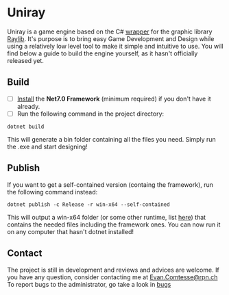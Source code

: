 # Uniray


Uniray is a game engine based on the C# [wrapper](https://github.com/ChrisDill/Raylib-cs) for the graphic library [Raylib](https://www.raylib.com/). 
It's purpose is to bring easy Game Development and Design while using a relatively low level tool to make it simple and intuitive to use. You will
find below a guide to build the engine yourself, as it hasn't officially released yet.

## Build

- [ ] [Install](https://dotnet.microsoft.com/en-us/download/dotnet/7.0) the **Net7.0 Framework** (minimum required) if you don't have it already.
- [ ] Run the following command in the project directory:

```
dotnet build
```

This will generate a bin folder containing all the files you need. Simply run the .exe and start designing!

## Publish 

If you want to get a self-contained version (containg the framework), run the following command instead:

```
dotnet publish -c Release -r win-x64 --self-contained
```

This will output a win-x64 folder (or some other runtime, list [here](https://learn.microsoft.com/en-us/dotnet/core/rid-catalog#known-rids)) that 
contains the needed files including the framework ones. You can now run it on any computer that hasn't dotnet installed!

## Contact

The project is still in development and reviews and advices are welcome. If you have any question, consider contacting me at Evan.Comtesse@rpn.ch
To report bugs to the administrator, go take a look in [bugs](BUGS.md)